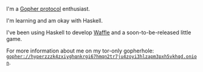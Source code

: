 I'm a [Gopher protocol](https://en.wikipedia.org/wiki/Gopher_%28protocol%29) enthusiast.

I'm learning and am okay with Haskell.

I've been using Haskell to develop [Waffle](https://github.com/hyperrealgopher/waffle) and a soon-to-be-released little game.

For more information about me on my tor-only gopherhole: [`gopher://hyperzzzk4zxiyghqnkrgi67hmqn2tr7ju4zoyi3hlzapm3pxh5vkhqd.onion`](gopher://hyperzzzk4zxiyghqnkrgi67hmqn2tr7ju4zoyi3hlzapm3pxh5vkhqd.onion).
